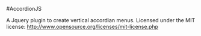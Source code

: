#AccordionJS

A Jquery plugin to create vertical accordian menus.
Licensed under the MIT license: http://www.opensource.org/licenses/mit-license.php
